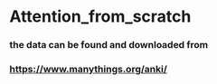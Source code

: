 # Attention_from_scratch

### the data can be found and downloaded from
### https://www.manythings.org/anki/
